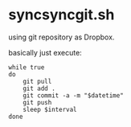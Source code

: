 # syncsyncgit.sh

using git repository as Dropbox.

basically just execute:

	while true
	do 
		git pull
		git add .
		git commit -a -m "$datetime"
		git push
		sleep $interval
	done
